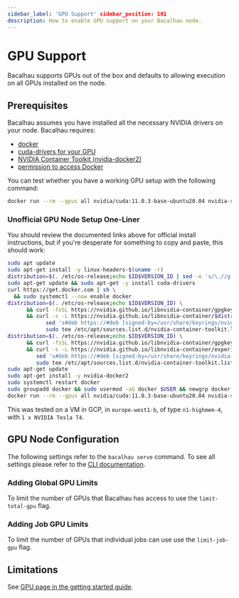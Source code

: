 ```yaml
---
sidebar_label: 'GPU Support' sidebar_position: 101
description: How to enable GPU support on your Bacalhau node.
---
```


# GPU Support

Bacalhau supports GPUs out of the box and defaults to allowing execution on all GPUs installed on the node.

## Prerequisites

Bacalhau assumes you have installed all the necessary NVIDIA drivers on your node. Bacalhau requires:

* [docker](https://get.docker.com/)
* [cuda-drivers for your GPU](https://docs.nvidia.com/datacenter/tesla/tesla-installation-notes/index.html)
* [NVIDIA Container Toolkit (nvidia-docker2)](https://docs.nvidia.com/datacenter/cloud-native/container-toolkit/install-guide.html)
* [permission to access Docker](https://docs.docker.com/engine/install/linux-postinstall/#manage-docker-as-a-non-root-user)

You can test whether you have a working GPU setup with the following command:

```bash
docker run --rm --gpus all nvidia/cuda:11.0.3-base-ubuntu20.04 nvidia-smi
```

### Unofficial GPU Node Setup One-Liner

You should review the documented links above for official install instructions, but if you're desperate for something to copy and paste, this should work:

```bash
sudo apt update
sudo apt-get install -y linux-headers-$(uname -r)
distribution=$(. /etc/os-release;echo $ID$VERSION_ID | sed -e 's/\.//g') && wget https://developer.download.nvidia.com/compute/cuda/repos/$distribution/x86_64/cuda-keyring_1.0-1_all.deb && sudo dpkg -i cuda-keyring_1.0-1_all.deb
sudo apt-get update && sudo apt-get -y install cuda-drivers
curl https://get.docker.com | sh \
  && sudo systemctl --now enable docker
distribution=$(. /etc/os-release;echo $ID$VERSION_ID) \
      && curl -fsSL https://nvidia.github.io/libnvidia-container/gpgkey | sudo gpg --dearmor -o /usr/share/keyrings/nvidia-container-toolkit-keyring.gpg \
      && curl -s -L https://nvidia.github.io/libnvidia-container/$distribution/libnvidia-container.list | \
            sed 's#deb https://#deb [signed-by=/usr/share/keyrings/nvidia-container-toolkit-keyring.gpg] https://#g' | \
            sudo tee /etc/apt/sources.list.d/nvidia-container-toolkit.list
distribution=$(. /etc/os-release;echo $ID$VERSION_ID) \
      && curl -fsSL https://nvidia.github.io/libnvidia-container/gpgkey | sudo gpg --dearmor -o /usr/share/keyrings/nvidia-container-toolkit-keyring.gpg \
      && curl -s -L https://nvidia.github.io/libnvidia-container/experimental/$distribution/libnvidia-container.list | \
         sed 's#deb https://#deb [signed-by=/usr/share/keyrings/nvidia-container-toolkit-keyring.gpg] https://#g' | \
         sudo tee /etc/apt/sources.list.d/nvidia-container-toolkit.list
sudo apt-get update
sudo apt-get install -y nvidia-docker2
sudo systemctl restart docker
sudo groupadd docker && sudo usermod -aG docker $USER && newgrp docker 
docker run --rm --gpus all nvidia/cuda:11.0.3-base-ubuntu20.04 nvidia-smi
```

This was tested on a VM in GCP, in `europe-west1-b`, of type `n1-highmem-4`, with `1 x NVIDIA Tesla T4`.

## GPU Node Configuration

The following settings refer to the `bacalhau serve` command. To see all settings please refer to the [CLI documentation](../all-flags.md).

### Adding Global GPU Limits

To limit the number of GPUs that Bacalhau has access to use the `limit-total-gpu` flag.

### Adding Job GPU Limits

To limit the number of GPUs that individual jobs can use use the `limit-job-gpu` flag.

## Limitations

See [GPU page in the getting started guide](../getting-started/gpu.md#limitations).